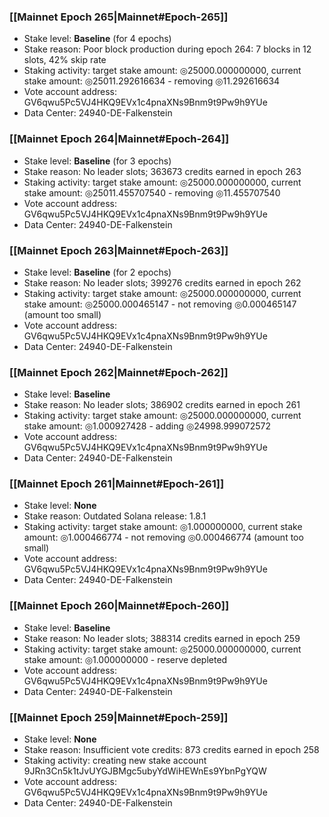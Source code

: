 ### [[Mainnet Epoch 265|Mainnet#Epoch-265]]
* Stake level: **Baseline** (for 4 epochs)
* Stake reason: Poor block production during epoch 264: 7 blocks in 12 slots, 42% skip rate
* Staking activity: target stake amount: ◎25000.000000000, current stake amount: ◎25011.292616634 - removing ◎11.292616634
* Vote account address: GV6qwu5Pc5VJ4HKQ9EVx1c4pnaXNs9Bnm9t9Pw9h9YUe
* Data Center: 24940-DE-Falkenstein
### [[Mainnet Epoch 264|Mainnet#Epoch-264]]
* Stake level: **Baseline** (for 3 epochs)
* Stake reason: No leader slots; 363673 credits earned in epoch 263
* Staking activity: target stake amount: ◎25000.000000000, current stake amount: ◎25011.455707540 - removing ◎11.455707540
* Vote account address: GV6qwu5Pc5VJ4HKQ9EVx1c4pnaXNs9Bnm9t9Pw9h9YUe
* Data Center: 24940-DE-Falkenstein
### [[Mainnet Epoch 263|Mainnet#Epoch-263]]
* Stake level: **Baseline** (for 2 epochs)
* Stake reason: No leader slots; 399276 credits earned in epoch 262
* Staking activity: target stake amount: ◎25000.000000000, current stake amount: ◎25000.000465147 - not removing ◎0.000465147 (amount too small)
* Vote account address: GV6qwu5Pc5VJ4HKQ9EVx1c4pnaXNs9Bnm9t9Pw9h9YUe
* Data Center: 24940-DE-Falkenstein
### [[Mainnet Epoch 262|Mainnet#Epoch-262]]
* Stake level: **Baseline**
* Stake reason: No leader slots; 386902 credits earned in epoch 261
* Staking activity: target stake amount: ◎25000.000000000, current stake amount: ◎1.000927428 - adding ◎24998.999072572
* Vote account address: GV6qwu5Pc5VJ4HKQ9EVx1c4pnaXNs9Bnm9t9Pw9h9YUe
* Data Center: 24940-DE-Falkenstein
### [[Mainnet Epoch 261|Mainnet#Epoch-261]]
* Stake level: **None**
* Stake reason: Outdated Solana release: 1.8.1
* Staking activity: target stake amount: ◎1.000000000, current stake amount: ◎1.000466774 - not removing ◎0.000466774 (amount too small)
* Vote account address: GV6qwu5Pc5VJ4HKQ9EVx1c4pnaXNs9Bnm9t9Pw9h9YUe
* Data Center: 24940-DE-Falkenstein
### [[Mainnet Epoch 260|Mainnet#Epoch-260]]
* Stake level: **Baseline**
* Stake reason: No leader slots; 388314 credits earned in epoch 259
* Staking activity: target stake amount: ◎25000.000000000, current stake amount: ◎1.000000000 - reserve depleted
* Vote account address: GV6qwu5Pc5VJ4HKQ9EVx1c4pnaXNs9Bnm9t9Pw9h9YUe
* Data Center: 24940-DE-Falkenstein
### [[Mainnet Epoch 259|Mainnet#Epoch-259]]
* Stake level: **None**
* Stake reason: Insufficient vote credits: 873 credits earned in epoch 258
* Staking activity: creating new stake account 9JRn3Cn5k1tJvUYGJBMgc5ubyYdWiHEWnEs9YbnPgYQW
* Vote account address: GV6qwu5Pc5VJ4HKQ9EVx1c4pnaXNs9Bnm9t9Pw9h9YUe
* Data Center: 24940-DE-Falkenstein